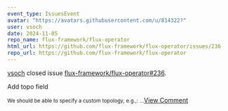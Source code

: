 ```yaml
---
event_type: IssuesEvent
avatar: "https://avatars.githubusercontent.com/u/814322?"
user: vsoch
date: 2024-11-05
repo_name: flux-framework/flux-operator
html_url: https://github.com/flux-framework/flux-operator/issues/236
repo_url: https://github.com/flux-framework/flux-operator
---
```


<a href='https://github.com/vsoch' target='_blank'>vsoch</a> closed issue <a href='https://github.com/flux-framework/flux-operator/issues/236' target='_blank'>flux-framework/flux-operator#236</a>.

<p>Add topo field</p><small>We should be able to specify a custom topology, e.g.,:...</small><a href='https://github.com/flux-framework/flux-operator/issues/236' target='_blank'>View Comment</a>